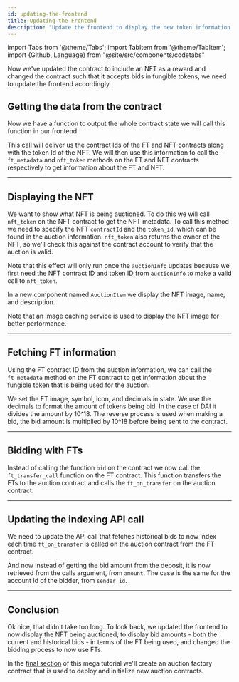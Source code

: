 ```yaml
---
id: updating-the-frontend
title: Updating the Frontend
description: "Update the frontend to display the new token information."
---
```


import Tabs from '@theme/Tabs';
import TabItem from '@theme/TabItem';
import {Github, Language} from "@site/src/components/codetabs"

Now we've updated the contract to include an NFT as a reward and changed the contract such that it accepts bids in fungible tokens, we need to update the frontend accordingly.

## Getting the data from the contract

Now we have a function to output the whole contract state we will call this function in our frontend 

<Language value="javascript" language="javascript" showSingleFName={true}>
    <Github fname="index.js"
        url="https://github.com/near-examples/auctions-tutorial/blob/main/frontends/03-frontend/src/pages/index.js#L28-L35"
        start="28" end="35" />
</Language>

This call will deliver us the contract Ids of the FT and NFT contracts along with the token Id of the NFT. We will then use this information to call the `ft_metadata` and `nft_token` methods on the FT and NFT contracts respectively to get information about the FT and NFT.

---

## Displaying the NFT

We want to show what NFT is being auctioned. To do this we will call `nft_token` on the NFT contract to get the NFT metadata. To call this method we need to specify the NFT `contractId` and the `token_id`, which can be found in the auction information. `nft_token` also returns the owner of the NFT, so we'll check this against the contract account to verify that the auction is valid.

<Language value="javascript" language="javascript" showSingleFName={true}>
    <Github fname="index.js"
        url="https://github.com/near-examples/auctions-tutorial/blob/main/frontends/03-frontend/src/pages/index.js#L57-L73"
        start="57" end="73" />
</Language>

Note that this effect will only run once the `auctionInfo` updates because we first need the NFT contract ID and token ID from `auctionInfo` to make a valid call to `nft_token`.

In a new component named `AuctionItem` we display the NFT image, name, and description.

<Language value="javascript" language="javascript" showSingleFName={true}>
<Github fname="AuctionItem.jsx"
    url="https://github.com/near-examples/auctions-tutorial/blob/main/frontends/03-frontend/src/components/AuctionItem.jsx"
    />
</Language>

Note that an image caching service is used to display the NFT image for better performance.

---

## Fetching FT information

Using the FT contract ID from the auction information, we can call the `ft_metadata` method on the FT contract to get information about the fungible token that is being used for the auction.

<Language value="javascript" language="javascript" showSingleFName={true}>
    <Github fname="index.js"
        url="https://github.com/near-examples/auctions-tutorial/blob/main/frontends/03-frontend/src/pages/index.js#L75-L93"
        start="75" end="93" />
</Language>

We set the FT image, symbol, icon, and decimals in state. We use the decimals to format the amount of tokens being bid. In the case of DAI it divides the amount by 10^18. The reverse process is used when making a bid, the bid amount is multiplied by 10^18 before being sent to the contract.

---

## Bidding with FTs

Instead of calling the function `bid` on the contract we now call the `ft_transfer_call` function on the FT contract. This function transfers the FTs to the auction contract and calls the `ft_on_transfer` on the auction contract. 

<Language value="javascript" language="javascript" showSingleFName={true}>
    <Github fname="index.js"
        url="https://github.com/near-examples/auctions-tutorial/blob/main/frontends/03-frontend/src/pages/index.js#L95-L105"
        start="95" end="105" />
</Language>

---

## Updating the indexing API call

We need to update the API call that fetches historical bids to now index each time `ft_on_transfer` is called on the auction contract from the FT contract. 

<Language value="javascript" language="javascript" showSingleFName={true}>
    <Github fname="getBidHistory.js"
        url="https://github.com/near-examples/auctions-tutorial/blob/main/frontends/03-frontend/src/pages/api/getBidHistory.js#L1-L13"
        start="1" end="13" />
</Language>

And now instead of getting the bid amount from the deposit, it is now retrieved from the calls argument, from `amount`. The case is the same for the account Id of the bidder, from `sender_id`.

<Language value="javascript" language="javascript" showSingleFName={true}>
    <Github fname="getBidHistory.js"
        url="https://github.com/near-examples/auctions-tutorial/blob/main/frontends/03-frontend/src/pages/api/getBidHistory.js#L24-L28"
        start="24" end="28" />
</Language>

---

## Conclusion

Ok nice, that didn't take too long. To look back, we updated the frontend to now display the NFT being auctioned, to display bid amounts - both the current and historical bids - in terms of the FT being used, and changed the bidding process to now use FTs. 

In the [final section](./4-factory.md) of this mega tutorial we'll create an auction factory contract that is used to deploy and initialize new auction contracts.
